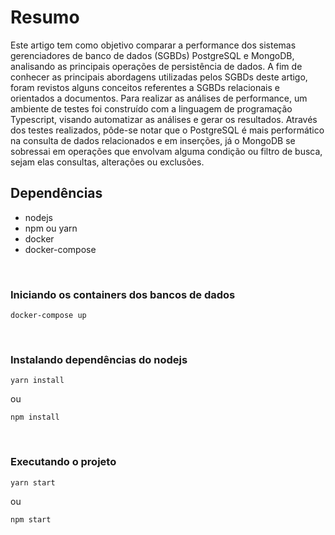 # Resumo

Este artigo tem como objetivo comparar a performance dos sistemas gerenciadores de banco de
dados (SGBDs) PostgreSQL e MongoDB, analisando as principais operações de persistência
de dados. A fim de conhecer as principais abordagens utilizadas pelos SGBDs deste artigo,
foram revistos alguns conceitos referentes a SGBDs relacionais e orientados a documentos.
Para realizar as análises de performance, um ambiente de testes foi construído com a linguagem
de programação Typescript, visando automatizar as análises e gerar os resultados. Através dos
testes realizados, pôde-se notar que o PostgreSQL é mais performático na consulta de dados
relacionados e em inserções, já o MongoDB se sobressai em operações que envolvam alguma
condição ou filtro de busca, sejam elas consultas, alterações ou exclusões.


## Dependências
- nodejs
- npm ou yarn
- docker
- docker-compose

<br>

### Iniciando os containers dos bancos de dados

``
docker-compose up
``

<br>

### Instalando dependências do nodejs

``
yarn install
``

ou

``
npm install
``

<br>

### Executando o projeto

``
yarn start
``

ou

``
npm start
``
